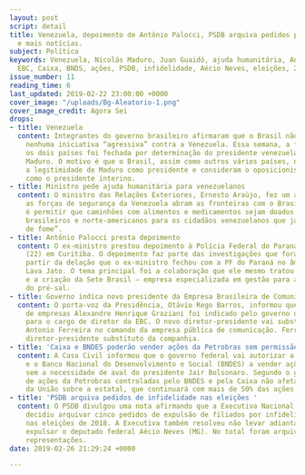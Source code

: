 ```yaml
---
layout: post
script: detail
title: Venezuela, depoimento de Antônio Palocci, PSDB arquiva pedidos para expulsão
  e mais notícias.
subject: Política
keywords: Venezuela, Nicolás Maduro, Juan Guaidó, ajuda humanitária, Antônio Palocci,
  EBC, Caixa, BNDS, ações, PSDB, infidelidade, Aécio Neves, eleições, 2018
issue_number: 11
reading_time: 6
last_updated: 2019-02-22 23:00:00 +0000
cover_image: "/uploads/Bg-Aleatorio-1.png"
cover_image_credit: Agora Sei
drops:
- title: Venezuela
  content: Integrantes do governo brasileiro afirmaram que o Brasil não vai tomar
    nenhuma iniciativa “agressiva” contra a Venezuela. Essa semana, a fronteira entre
    os dois países foi fechada por determinação do presidente venezuelano, Nicolás
    Maduro. O motivo é que o Brasil, assim como outros vários países, não reconhece
    a legitimidade de Maduro como presidente e consideram o oposicionista, Juan Guaidó,
    como o presidente interino.
- title: Ministro pede ajuda humanitária para venezuelanos
  content: O ministro das Relações Exteriores, Ernesto Araújo, fez um apelo para que
    as forças de segurança da Venezuela abram as fronteiras com o Brasil. A intenção
    é permitir que caminhões com alimentos e medicamentos sejam doados pelos governos
    brasileiros e norte-americanos para os cidadãos venezuelanos que já alegam “morte
    de fome”.
- title: Antônio Palocci presta depoimento
  content: O ex-ministro prestou depoimento à Polícia Federal do Paraná na sexta-feira
    (22) em Curitiba. O depoimento faz parte das investigações que foram abertas a
    partir da delação que o ex-ministro fechou com a PF do Paraná no âmbito da Operação
    Lava Jato. O tema principal foi a colaboração que ele mesmo tratou entre a Petrobras
    e a criação da Sete Brasil – empresa especializada em gestão para a exploração
    do pré-sal.
- title: Governo indica novo presidente da Empresa Brasileira de Comunicação
  content: O porta-voz da Presidência, Otávio Rego Barros, informou que o administrador
    de empresas Alexandre Henrique Graziani foi indicado pelo governo de Jair Bolsonaro
    para o cargo de diretor da EBC. O novo diretor-presidente vai substituir Luiz
    Antonio Ferreira no comando da empresa pública de comunicação. Ferreira era o
    diretor-presidente substituto da companhia.
- title: 'Caixa e BNDES poderão vender ações da Petrobras sem permissão '
  content: A Casa Civil informou que o governo federal vai autorizar a Caixa Econômica
    e o Banco Nacional do Desenvolvimento e Social (BNDES) a vender ações da Petrobras
    sem a necessidade de aval do presidente Jair Bolsonaro. Segundo o governo, a venda
    de ações da Petrobras controladas pelo BNDES e pela Caixa não afetará o controle
    da União sobre a estatal, que continuará com mais de 50% das ações ordinárias.
- title: 'PSDB arquiva pedidos de infidelidade nas eleições '
  content: O PSDB divulgou uma nota afirmando que a Executiva Nacional do partido
    decidiu arquivar cinco pedidos de expulsão de filiados por infidelidade partidárias
    nas eleições de 2018. A Executiva também resolveu não levar adianta o pedido parar
    expulsar o deputado federal Aécio Neves (MG). No total foram arquivadas cinco
    representações.
date: 2019-02-26 21:29:24 +0000

---
```

